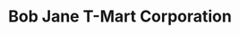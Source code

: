 ---
title: "Bob Jane T-Mart Corporation"
url: /port-melbourne/bob-jane-t-mart-corporation/
shop: Reifen
---